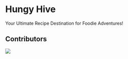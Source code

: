 # Hungy Hive

Your Ultimate Recipe Destination for Foodie Adventures!

## Contributors
<a href="https://github.com/srajankumar/hungry-hive/graphs/contributors">
  <img src="https://contrib.rocks/image?repo=srajankumar/hungry-hive" />
</a>
